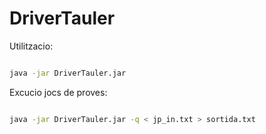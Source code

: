 # DriverTauler

Utilitzacio:

```sh

java -jar DriverTauler.jar

```

Excucio jocs de proves:

```sh

java -jar DriverTauler.jar -q < jp_in.txt > sortida.txt

```
